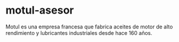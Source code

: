 # motul-asesor
Motul es una empresa francesa que fabrica aceites de motor de alto rendimiento y lubricantes industriales desde hace 160 años.
